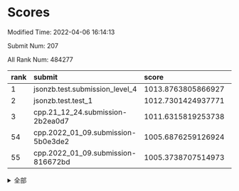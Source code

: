 # Scores

Modified Time: 2022-04-06 16:14:13

Submit Num: 207

All Rank Num: 484277

| rank |               submit               |       score        |       sigma        | pk_num |
| :--- | :--------------------------------- | :----------------- | :----------------- | :----- |
| 1    | jsonzb.test.submission_level_4     | 1013.8763805866927 | 0.7929102807476821 | 9353   |
| 2    | jsonzb.test.test_1                 | 1012.7301424937771 | 0.8259894930636918 | 9357   |
| 3    | cpp.21_12_24.submission-2b2ea0d7   | 1011.6315819253738 | 0.8035871620908482 | 9355   |
| 54   | cpp.2022_01_09.submission-5b0e3de2 | 1005.6876259126924 | 0.7125374939248031 | 9361   |
| 55   | cpp.2022_01_09.submission-816672bd | 1005.3738707514973 | 0.7118173081774994 | 9357   |


<details>
<summary>全部</summary>

| rank |                 submit                 |       score        |       sigma        | pk_num |
| :--- | :------------------------------------- | :----------------- | :----------------- | :----- |
| 1    | jsonzb.test.submission_level_4         | 1013.8763805866927 | 0.7929102807476821 | 9353   |
| 2    | jsonzb.test.test_1                     | 1012.7301424937771 | 0.8259894930636918 | 9357   |
| 3    | cpp.21_12_24.submission-2b2ea0d7       | 1011.6315819253738 | 0.8035871620908482 | 9355   |
| 4    | gobigger.level_3.submission_level_3_39 | 1011.5264871795872 | 0.763084433019419  | 9362   |
| 5    | gobigger.level_3.submission_level_3_22 | 1011.4222990201351 | 0.783346627420279  | 9360   |
| 6    | gobigger.level_3.submission_level_3_46 | 1011.244925756434  | 0.7649596265311205 | 9355   |
| 7    | gobigger.level_3.submission_level_3_42 | 1011.1868567222367 | 0.793215675830679  | 9360   |
| 8    | gobigger.level_3.submission_level_3_24 | 1011.1672770316649 | 0.7881863964272661 | 9362   |
| 9    | gobigger.level_3.submission_level_3_2  | 1011.1590055791733 | 0.7769689918952805 | 9350   |
| 10   | gobigger.level_3.submission_level_3_43 | 1011.1428685583605 | 0.7582722156815428 | 9356   |
| 11   | gobigger.level_3.submission_level_3_18 | 1010.9835565324585 | 0.7602160193976423 | 9358   |
| 12   | gobigger.level_3.submission_level_3_47 | 1010.8311528568369 | 0.7569822629678371 | 9356   |
| 13   | gobigger.level_3.submission_level_3_21 | 1010.8205002845433 | 0.7826259304094725 | 9360   |
| 14   | gobigger.level_3.submission_level_3_35 | 1010.7323890823764 | 0.7626114292890549 | 9357   |
| 15   | gobigger.level_3.submission_level_3_31 | 1010.6504922620979 | 0.7654340245047333 | 9357   |
| 16   | gobigger.level_3.submission_level_3_36 | 1010.6343149347662 | 0.7547314902626068 | 9358   |
| 17   | gobigger.level_3.submission_level_3_37 | 1010.6316845206474 | 0.7582011008460344 | 9363   |
| 18   | gobigger.level_3.submission_level_3_41 | 1010.6289898931113 | 0.8033589987325231 | 9354   |
| 19   | gobigger.level_3.submission_level_3_19 | 1010.5671887356638 | 0.7723139957443242 | 9359   |
| 20   | gobigger.level_3.submission_level_3_14 | 1010.5426397378797 | 0.770270160836393  | 9360   |
| 21   | gobigger.level_3.submission_level_3_23 | 1010.5018332816625 | 0.7482359432177224 | 9353   |
| 22   | gobigger.level_3.submission_level_3_20 | 1010.3134192670152 | 0.8018795705821347 | 9360   |
| 23   | gobigger.level_3.submission_level_3_12 | 1010.2577222255799 | 0.7565049556417741 | 9360   |
| 24   | gobigger.level_3.submission_level_3_38 | 1010.1988272012618 | 0.7428744857020243 | 9357   |
| 25   | gobigger.level_3.submission_level_3_45 | 1010.0880068160845 | 0.7524112194684122 | 9354   |
| 26   | gobigger.level_3.submission_level_3_17 | 1010.0765039785955 | 0.7758136732463177 | 9360   |
| 27   | gobigger.level_3.submission_level_3_7  | 1010.0247954679447 | 0.7688304395190985 | 9355   |
| 28   | gobigger.level_3.submission_level_3_10 | 1010.0031114077423 | 0.7596749274145342 | 9362   |
| 29   | gobigger.level_3.submission_level_3_27 | 1009.95481828747   | 0.7747107988472663 | 9357   |
| 30   | gobigger.level_3.submission_level_3_28 | 1009.8681074477349 | 0.7697775600547944 | 9360   |
| 31   | gobigger.level_3.submission_level_3_33 | 1009.820539955495  | 0.7437873696952209 | 9356   |
| 32   | gobigger.level_3.submission_level_3_49 | 1009.739271077276  | 0.7515753707213921 | 9360   |
| 33   | gobigger.level_3.submission_level_3_34 | 1009.6939699522352 | 0.761428995027721  | 9360   |
| 34   | gobigger.level_3.submission_level_3_3  | 1009.6899355186878 | 0.7329256940843109 | 9353   |
| 35   | gobigger.level_3.submission_level_3_6  | 1009.5668100234767 | 0.7553782814598711 | 9358   |
| 36   | gobigger.level_3.submission_level_3_26 | 1009.4823303241806 | 0.7580701466926945 | 9358   |
| 37   | gobigger.level_3.submission_level_3_40 | 1009.4714056628482 | 0.7401536128756857 | 9359   |
| 38   | gobigger.level_3.submission_level_3_11 | 1009.4064689611124 | 0.7602995675189946 | 9361   |
| 39   | gobigger.level_3.submission_level_3_9  | 1009.3782698706962 | 0.7488365151282079 | 9353   |
| 40   | gobigger.level_3.submission_level_3_25 | 1009.3044895348663 | 0.7497636559419504 | 9357   |
| 41   | gobigger.level_3.submission_level_3_48 | 1009.2853862317393 | 0.7537886849774689 | 9361   |
| 42   | gobigger.level_3.submission_level_3_1  | 1009.264123796094  | 0.7459492217797614 | 9357   |
| 43   | gobigger.level_3.submission_level_3_29 | 1009.245699488404  | 0.7685488958019887 | 9359   |
| 44   | gobigger.level_3.submission_level_3_30 | 1009.2262027546114 | 0.7480150599161685 | 9359   |
| 45   | gobigger.level_3.submission_level_3_44 | 1009.2203910857305 | 0.7583261089574771 | 9360   |
| 46   | gobigger.level_3.submission_level_3_16 | 1009.213112238231  | 0.7520684379982061 | 9360   |
| 47   | gobigger.level_3.submission_level_3_4  | 1009.1227147877631 | 0.753552945304014  | 9354   |
| 48   | gobigger.level_3.submission_level_3_15 | 1009.0553173052392 | 0.7460939143971561 | 9361   |
| 49   | gobigger.level_3.submission_level_3_32 | 1008.9908471578206 | 0.7593677353011621 | 9355   |
| 50   | gobigger.level_3.submission_level_3_5  | 1008.9110372982933 | 0.74692450477906   | 9361   |
| 51   | gobigger.level_3.submission_level_3_0  | 1008.709908113687  | 0.7346412022648526 | 9357   |
| 52   | gobigger.level_3.submission_level_3_8  | 1008.5345172677876 | 0.7257886763834787 | 9358   |
| 53   | gobigger.level_3.submission_level_3_13 | 1008.4419323804319 | 0.7449024223049082 | 9358   |
| 54   | cpp.2022_01_09.submission-5b0e3de2     | 1005.6876259126924 | 0.7125374939248031 | 9361   |
| 55   | cpp.2022_01_09.submission-816672bd     | 1005.3738707514973 | 0.7118173081774994 | 9357   |
| 56   | gobigger.level_1.submission_level_1_35 | 1005.3171820112019 | 0.7309963621699612 | 9356   |
| 57   | gobigger.level_1.submission_level_1_18 | 1004.715047213824  | 0.7250829224599468 | 9357   |
| 58   | gobigger.level_1.submission_level_1_34 | 1004.4235570749703 | 0.7071857523459496 | 9355   |
| 59   | gobigger.level_1.submission_level_1_40 | 1004.1172553680711 | 0.7148202858535253 | 9355   |
| 60   | gobigger.level_1.submission_level_1_27 | 1004.0947625117459 | 0.7140893100591972 | 9359   |
| 61   | gobigger.level_1.submission_level_1_7  | 1004.029173182447  | 0.7032853624373442 | 9360   |
| 62   | gobigger.level_1.submission_level_1_26 | 1003.9521498094914 | 0.7129717238139652 | 9361   |
| 63   | gobigger.level_1.submission_level_1_19 | 1003.9365355312314 | 0.7157607558654369 | 9352   |
| 64   | gobigger.level_1.submission_level_1_13 | 1003.7344508069457 | 0.7145353964616132 | 9361   |
| 65   | gobigger.level_1.submission_level_1_45 | 1003.7319680118136 | 0.7107026233316719 | 9358   |
| 66   | gobigger.level_1.submission_level_1_3  | 1003.6994364303416 | 0.7136239735605202 | 9357   |
| 67   | gobigger.level_1.submission_level_1_33 | 1003.6449795604522 | 0.7166362957235469 | 9359   |
| 68   | gobigger.level_1.submission_level_1_11 | 1003.6350619530004 | 0.7187206051393554 | 9361   |
| 69   | gobigger.level_1.submission_level_1_47 | 1003.6324581888337 | 0.7214413527086191 | 9361   |
| 70   | gobigger.level_1.submission_level_1_37 | 1003.6085974196144 | 0.7287197074653331 | 9357   |
| 71   | gobigger.level_1.submission_level_1_5  | 1003.5497918686586 | 0.7335785122683164 | 9358   |
| 72   | gobigger.level_1.submission_level_1_36 | 1003.443045721077  | 0.7219718109010546 | 9356   |
| 73   | gobigger.level_1.submission_level_1_20 | 1003.4168818891662 | 0.7188541104621444 | 9363   |
| 74   | gobigger.level_1.submission_level_1_30 | 1003.410653851704  | 0.725250496607181  | 9354   |
| 75   | gobigger.level_1.submission_level_1_12 | 1003.407195245989  | 0.7129489425075366 | 9359   |
| 76   | gobigger.level_1.submission_level_1_25 | 1003.3580971160795 | 0.7168145070797952 | 9361   |
| 77   | gobigger.level_1.submission_level_1_0  | 1003.3568808163737 | 0.7158937197806102 | 9358   |
| 78   | gobigger.level_1.submission_level_1_43 | 1003.2950843757615 | 0.7190090125658466 | 9360   |
| 79   | gobigger.level_1.submission_level_1_32 | 1003.2889178651111 | 0.7162014960452752 | 9360   |
| 80   | gobigger.level_1.submission_level_1_29 | 1003.2727592884033 | 0.7204521869810894 | 9355   |
| 81   | gobigger.level_1.submission_level_1_46 | 1003.2631766903916 | 0.7148902929127282 | 9359   |
| 82   | gobigger.level_1.submission_level_1_23 | 1003.2224617510666 | 0.713275498426748  | 9362   |
| 83   | gobigger.level_1.submission_level_1_1  | 1003.1582077684459 | 0.7203591004343471 | 9366   |
| 84   | gobigger.level_1.submission_level_1_24 | 1003.0786854420247 | 0.7155320101297294 | 9358   |
| 85   | gobigger.level_1.submission_level_1_38 | 1003.0343047803002 | 0.717367414635873  | 9360   |
| 86   | gobigger.level_1.submission_level_1_22 | 1003.0106725980771 | 0.7105286700823186 | 9360   |
| 87   | gobigger.level_1.submission_level_1_41 | 1002.9977062671718 | 0.7199131711413035 | 9356   |
| 88   | gobigger.level_1.submission_level_1_8  | 1002.8168832192521 | 0.7145224714803604 | 9357   |
| 89   | gobigger.level_1.submission_level_1_16 | 1002.8156346429979 | 0.7026106155761447 | 9367   |
| 90   | gobigger.level_1.submission_level_1_42 | 1002.7053859412606 | 0.7148111084577238 | 9359   |
| 91   | gobigger.level_1.submission_level_1_4  | 1002.6888348643346 | 0.7096714181455962 | 9359   |
| 92   | gobigger.level_1.submission_level_1_39 | 1002.6557643316928 | 0.7250119424936606 | 9354   |
| 93   | gobigger.level_1.submission_level_1_14 | 1002.642195261988  | 0.7132741247171299 | 9361   |
| 94   | gobigger.level_1.submission_level_1_49 | 1002.5432114250624 | 0.7225966699205851 | 9354   |
| 95   | gobigger.level_1.submission_level_1_15 | 1002.5217959244256 | 0.7077674265586418 | 9359   |
| 96   | gobigger.level_1.submission_level_1_31 | 1002.4944317905755 | 0.714143137888265  | 9358   |
| 97   | gobigger.level_1.submission_level_1_44 | 1002.4721333323632 | 0.7092457485075798 | 9356   |
| 98   | gobigger.level_1.submission_level_1_9  | 1002.3845813388743 | 0.709259204771705  | 9361   |
| 99   | gobigger.level_1.submission_level_1_10 | 1002.3429313596146 | 0.7129664855445793 | 9359   |
| 100  | gobigger.level_1.submission_level_1_6  | 1002.2249620004567 | 0.7150421271955044 | 9360   |
| 101  | gobigger.level_1.submission_level_1_17 | 1002.1967349518776 | 0.7109433864476074 | 9359   |
| 102  | gobigger.level_1.submission_level_1_21 | 1002.1631451286573 | 0.7044470178758753 | 9358   |
| 103  | gobigger.level_1.submission_level_1_48 | 1002.156933605405  | 0.7141503190140747 | 9353   |
| 104  | gobigger.level_1.submission_level_1_28 | 1002.0875145028615 | 0.7161527171574626 | 9361   |
| 105  | gobigger.level_1.submission_level_1_2  | 1001.840823542796  | 0.7111758965511481 | 9356   |
| 106  | gobigger.random.submission_random_39   | 997.9666406723005  | 0.7117336194979572 | 9360   |
| 107  | gobigger.random.submission_random_10   | 997.3141938100431  | 0.695377173216674  | 9356   |
| 108  | gobigger.random.submission_random_34   | 997.1664140112896  | 0.697703773873034  | 9358   |
| 109  | gobigger.random.submission_random_49   | 997.0391787269573  | 0.7001398132397596 | 9359   |
| 110  | gobigger.random.submission_random_48   | 997.0130667148292  | 0.7155842763442151 | 9361   |
| 111  | gobigger.random.submission_random_41   | 996.8620062853422  | 0.7090304707182349 | 9359   |
| 112  | gobigger.random.submission_random_6    | 996.8039674589055  | 0.7162031837697305 | 9360   |
| 113  | gobigger.random.submission_random_42   | 996.7529993929084  | 0.7125472957106943 | 9352   |
| 114  | gobigger.random.submission_random_43   | 996.7364215884919  | 0.717724327191398  | 9368   |
| 115  | gobigger.random.submission_random_13   | 996.7304074794505  | 0.7168180376306337 | 9357   |
| 116  | gobigger.random.submission_random_20   | 996.7210787665384  | 0.7097984489929439 | 9359   |
| 117  | gobigger.random.submission_random_16   | 996.6413314339626  | 0.7056686805305509 | 9358   |
| 118  | gobigger.random.submission_random_31   | 996.6224002045248  | 0.7136261193275146 | 9358   |
| 119  | gobigger.random.submission_random_12   | 996.6149369488338  | 0.7078443369304371 | 9357   |
| 120  | gobigger.random.submission_random_9    | 996.5888466530904  | 0.70900852880959   | 9361   |
| 121  | gobigger.random.submission_random_18   | 996.5771987720746  | 0.7081825765189154 | 9361   |
| 122  | gobigger.random.submission_random_0    | 996.5290227126919  | 0.7078772060839462 | 9350   |
| 123  | gobigger.random.submission_random_21   | 996.4570544987756  | 0.7126138370119387 | 9360   |
| 124  | gobigger.random.submission_random_19   | 996.4504034897851  | 0.7024880698025042 | 9357   |
| 125  | gobigger.random.submission_random_14   | 996.4376217510998  | 0.710420818670578  | 9355   |
| 126  | gobigger.random.submission_random_1    | 996.408008786965   | 0.7263435085258775 | 9359   |
| 127  | gobigger.random.submission_random_7    | 996.4023415948908  | 0.7133095805818148 | 9355   |
| 128  | gobigger.random.submission_random_40   | 996.2560036217874  | 0.7075982346774524 | 9360   |
| 129  | gobigger.random.submission_random_3    | 996.2461666408325  | 0.7084847017657199 | 9354   |
| 130  | gobigger.random.submission_random_38   | 996.2141528649247  | 0.7083573710645528 | 9364   |
| 131  | gobigger.random.submission_random_25   | 996.1589674937504  | 0.7094840875566572 | 9361   |
| 132  | gobigger.random.submission_random_30   | 996.0461647818577  | 0.7062388405779052 | 9361   |
| 133  | gobigger.random.submission_random_8    | 995.9962532552814  | 0.7006464778143091 | 9358   |
| 134  | gobigger.random.submission_random_5    | 995.941378912861   | 0.7146294345782286 | 9354   |
| 135  | gobigger.random.submission_random_36   | 995.9142874005164  | 0.716960527018604  | 9356   |
| 136  | gobigger.random.submission_random_26   | 995.8825473930992  | 0.7103971194655616 | 9356   |
| 137  | gobigger.random.submission_random_11   | 995.8695410853073  | 0.7143555190109218 | 9358   |
| 138  | gobigger.random.submission_random_47   | 995.8394392707504  | 0.7129004327118694 | 9355   |
| 139  | gobigger.random.submission_random_45   | 995.8260051689712  | 0.7079160251694275 | 9357   |
| 140  | gobigger.random.submission_random_23   | 995.7664868425953  | 0.7099175020157538 | 9355   |
| 141  | gobigger.random.submission_random_22   | 995.7347572418666  | 0.7042839506721079 | 9358   |
| 142  | gobigger.random.submission_random_37   | 995.7108708390947  | 0.7120143331206004 | 9361   |
| 143  | gobigger.random.submission_random_4    | 995.6957346115115  | 0.7023979329428467 | 9355   |
| 144  | gobigger.random.submission_random_24   | 995.689440868852   | 0.7107025285363444 | 9362   |
| 145  | gobigger.random.submission_random_44   | 995.5684164471228  | 0.7123676354622581 | 9358   |
| 146  | gobigger.random.submission_random_29   | 995.559595733498   | 0.7129897785021825 | 9359   |
| 147  | gobigger.random.submission_random_32   | 995.5217035506523  | 0.7142171594806898 | 9355   |
| 148  | gobigger.random.submission_random_33   | 995.4610982682171  | 0.7126981388730873 | 9356   |
| 149  | gobigger.random.submission_random_15   | 995.4334900858121  | 0.7187166206601344 | 9358   |
| 150  | gobigger.random.submission_random_28   | 995.3555985565278  | 0.711912308397527  | 9356   |
| 151  | gobigger.random.submission_random_17   | 995.2714418286553  | 0.7192022471474611 | 9360   |
| 152  | gobigger.random.submission_random_27   | 995.2708158676453  | 0.7060473760327429 | 9359   |
| 153  | gobigger.random.submission_random_46   | 995.0398060458483  | 0.6996562340414805 | 9358   |
| 154  | gobigger.random.submission_random_35   | 994.9621841923821  | 0.7101558593464188 | 9357   |
| 155  | gobigger.random.submission_random_2    | 994.729426134454   | 0.7198810527002959 | 9359   |
| 156  | gobigger.level_2.submission_level_2_16 | 994.3679137731215  | 0.7256549213790872 | 9359   |
| 157  | gobigger.level_2.submission_level_2_1  | 993.8487279551349  | 0.7344176439751803 | 9362   |
| 158  | gobigger.level_2.submission_level_2_6  | 993.3606538907102  | 0.7358728807275695 | 9356   |
| 159  | gobigger.level_2.submission_level_2_5  | 993.2750442870739  | 0.7526804299191081 | 9357   |
| 160  | gobigger.level_2.submission_level_2_47 | 993.2695390100733  | 0.7351573739101993 | 9358   |
| 161  | gobigger.level_2.submission_level_2_43 | 993.2596294185543  | 0.7705650072662844 | 9352   |
| 162  | gobigger.level_2.submission_level_2_22 | 993.020398969387   | 0.7415082487404876 | 9359   |
| 163  | gobigger.level_2.submission_level_2_2  | 992.8702235764212  | 0.7297682628272975 | 9358   |
| 164  | gobigger.level_2.submission_level_2_34 | 992.8345605732777  | 0.7413477366729951 | 9358   |
| 165  | gobigger.level_2.submission_level_2_48 | 992.7955550713023  | 0.7451373460474798 | 9354   |
| 166  | gobigger.level_2.submission_level_2_26 | 992.7523495505795  | 0.7533320765435411 | 9359   |
| 167  | gobigger.level_2.submission_level_2_32 | 992.6926302917653  | 0.7263632780725517 | 9357   |
| 168  | gobigger.level_2.submission_level_2_8  | 992.5920649912466  | 0.7336800729805774 | 9361   |
| 169  | gobigger.level_2.submission_level_2_41 | 992.5775795761056  | 0.7465478613857252 | 9355   |
| 170  | gobigger.level_2.submission_level_2_20 | 992.5691077114901  | 0.7350965797274844 | 9360   |
| 171  | gobigger.level_2.submission_level_2_35 | 992.5018470329013  | 0.7338969953571122 | 9357   |
| 172  | gobigger.level_2.submission_level_2_17 | 992.4926349212114  | 0.7598262119442504 | 9357   |
| 173  | gobigger.level_2.submission_level_2_3  | 992.4013110711719  | 0.7384157431570132 | 9359   |
| 174  | gobigger.level_2.submission_level_2_11 | 992.3713269260448  | 0.751531171798886  | 9353   |
| 175  | gobigger.level_2.submission_level_2_23 | 992.325594844008   | 0.7448005477742148 | 9353   |
| 176  | gobigger.level_2.submission_level_2_44 | 992.3123610726695  | 0.7259240288792786 | 9360   |
| 177  | gobigger.level_2.submission_level_2_25 | 992.2737282033701  | 0.7628435199950357 | 9354   |
| 178  | gobigger.level_2.submission_level_2_37 | 992.2314088015444  | 0.7358366312332557 | 9361   |
| 179  | gobigger.level_2.submission_level_2_38 | 991.9896260424317  | 0.7508000507674907 | 9361   |
| 180  | gobigger.level_2.submission_level_2_30 | 991.941532345023   | 0.7516724377974607 | 9357   |
| 181  | gobigger.level_2.submission_level_2_31 | 991.9219607379961  | 0.7333945990512654 | 9360   |
| 182  | gobigger.level_2.submission_level_2_36 | 991.8918580723332  | 0.7471301766522329 | 9363   |
| 183  | gobigger.level_2.submission_level_2_12 | 991.8909844421675  | 0.7368764654452037 | 9355   |
| 184  | gobigger.level_2.submission_level_2_46 | 991.8052401502133  | 0.7572740699819335 | 9355   |
| 185  | gobigger.level_2.submission_level_2_40 | 991.7718846808121  | 0.7486190659585668 | 9359   |
| 186  | gobigger.level_2.submission_level_2_45 | 991.6926605047215  | 0.7773920296192933 | 9356   |
| 187  | gobigger.level_2.submission_level_2_21 | 991.6668171674904  | 0.7407361168495036 | 9361   |
| 188  | gobigger.level_2.submission_level_2_0  | 991.6633381349694  | 0.7555852616653633 | 9356   |
| 189  | gobigger.level_2.submission_level_2_39 | 991.6060979938972  | 0.7287511564351086 | 9358   |
| 190  | gobigger.level_2.submission_level_2_4  | 991.5904555468607  | 0.7357542155237393 | 9361   |
| 191  | gobigger.level_2.submission_level_2_49 | 991.5748336032078  | 0.7550655307948402 | 9356   |
| 192  | gobigger.level_2.submission_level_2_42 | 991.561303935368   | 0.7402685963630463 | 9362   |
| 193  | gobigger.level_2.submission_level_2_7  | 991.5271852539862  | 0.7515734688562671 | 9357   |
| 194  | gobigger.level_2.submission_level_2_10 | 991.5232450894229  | 0.7385881843723647 | 9356   |
| 195  | gobigger.level_2.submission_level_2_27 | 991.44839115328    | 0.7382212035139718 | 9360   |
| 196  | gobigger.level_2.submission_level_2_33 | 991.4100675804682  | 0.7532350612976014 | 9360   |
| 197  | gobigger.level_2.submission_level_2_13 | 991.3527397000084  | 0.7640934369669781 | 9355   |
| 198  | gobigger.level_2.submission_level_2_24 | 991.3216179239982  | 0.7387140756939562 | 9356   |
| 199  | gobigger.level_2.submission_level_2_9  | 991.312430474517   | 0.758473322015968  | 9361   |
| 200  | gobigger.level_2.submission_level_2_29 | 991.2845984041414  | 0.7493314783523126 | 9358   |
| 201  | gobigger.level_2.submission_level_2_18 | 991.2633534277402  | 0.7424227725423387 | 9357   |
| 202  | gobigger.level_2.submission_level_2_15 | 991.1049822103014  | 0.7796778353424975 | 9361   |
| 203  | gobigger.level_2.submission_level_2_14 | 990.6760597980973  | 0.7680660776408055 | 9361   |
| 204  | gobigger.level_2.submission_level_2_28 | 990.6181706516401  | 0.7583107878728157 | 9352   |
| 205  | gobigger.level_2.submission_level_2_19 | 990.4701710883961  | 0.7694763840949032 | 9353   |
| 206  | gobigger.none.submission_none_0        | 977.7869159364997  | 1.3076385551988035 | 9358   |
| 207  | gobigger.none.submission_none_1        | 974.8427716035465  | 1.5669383229164575 | 9359   |

</details>